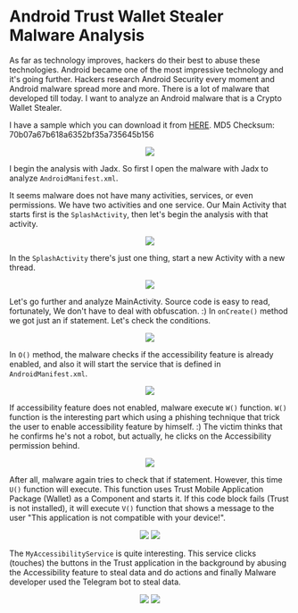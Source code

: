 # Android Trust Wallet Stealer Malware Analysis

As far as technology improves, hackers do their best to abuse these technologies. Android became one of the most impressive technology and it's going further. Hackers research Android Security every moment and Android malware spread more and more. There is a lot of malware that developed till today. I want to analyze an Android malware that is a Crypto Wallet Stealer.

I have a sample which you can download it from [HERE](https://raw.githubusercontent.com/sk3ptre/AndroidMalware_2021/main/octCryptoStealer.zip). MD5 Checksum: 70b07a67b618a6352bf35a735645b156

<p align="center">
<img src="https://user-images.githubusercontent.com/36133745/164783235-d8df38a6-e0f3-4e68-9f64-57fa21b98435.gif">
</p>

I begin the analysis with Jadx. So first I open the malware with Jadx to analyze `AndroidManifest.xml`.

It seems malware does not have many activities, services, or even permissions. We have two activities and one service. Our Main Activity that starts first is the `SplashActivity`, then let's begin the analysis with that activity.
<p align="center">
<img src="https://user-images.githubusercontent.com/36133745/164781757-d6257764-e837-45cd-821f-5bb7ca58f567.png">
</p>

In the `SplashActivity` there's just one thing, start a new Activity with a new thread.
<p align="center">
<img src="https://user-images.githubusercontent.com/36133745/164781778-13242f06-6ebb-4c99-beca-52d64ca09644.png">
</p>

Let's go further and analyze MainActivity. Source code is easy to read, fortunately, We don't have to deal with obfuscation. :)
In `onCreate()` method we got just an if statement. Let's check the conditions.
<p align="center">
<img src="https://user-images.githubusercontent.com/36133745/164781781-3b93b09d-a83d-475f-b929-54e91ccd72a8.png">
</p>


In `O()` method, the malware checks if the accessibility feature is already enabled, and also it will start the service that is defined in `AndroidManifest.xml`.
<p align="center">
<img src="https://user-images.githubusercontent.com/36133745/164781790-9b4b88c8-948a-4360-afb8-fa588d1a1b80.png">
</p>

If accessibility feature does not enabled, malware execute `W()` function. `W()` function is the interesting part which using a phishing technique that trick the user to enable accessibility feature by himself. :)
The victim thinks that he confirms he's not a robot, but actually, he clicks on the Accessibility permission behind.
<p align="center">
<img src="https://user-images.githubusercontent.com/36133745/164781792-020652e3-fc1a-4b8c-983a-3c7601f19fd8.png">
</p>

After all, malware again tries to check that if statement. However, this time `U()` function will execute. This function uses Trust Mobile Application Package (Wallet) as a Component and starts it. If this code block fails (Trust is not installed), it will execute `V()` function that shows a message to the user "This application is not compatible with your device!".
<p align="center">
<img src="https://user-images.githubusercontent.com/36133745/164781797-6a977447-aff0-491c-9284-0b4714809c64.png">
<img src="https://user-images.githubusercontent.com/36133745/164781801-394f8e1c-0342-4542-beca-b0ce59fe0f6c.png">
</p>

The `MyAccessibilityService` is quite interesting. This service clicks (touches) the buttons in the Trust application in the background by abusing the Accessibility feature to steal data and do actions and finally Malware developer used the Telegram bot to steal data.
<p align="center">
<img src="https://user-images.githubusercontent.com/36133745/164781804-83eed87e-8f79-44b7-b58d-3312abb78f02.png">
<img src="https://user-images.githubusercontent.com/36133745/164781814-de8428b9-6047-47eb-80f4-015fa9aa9908.png">
</p>
